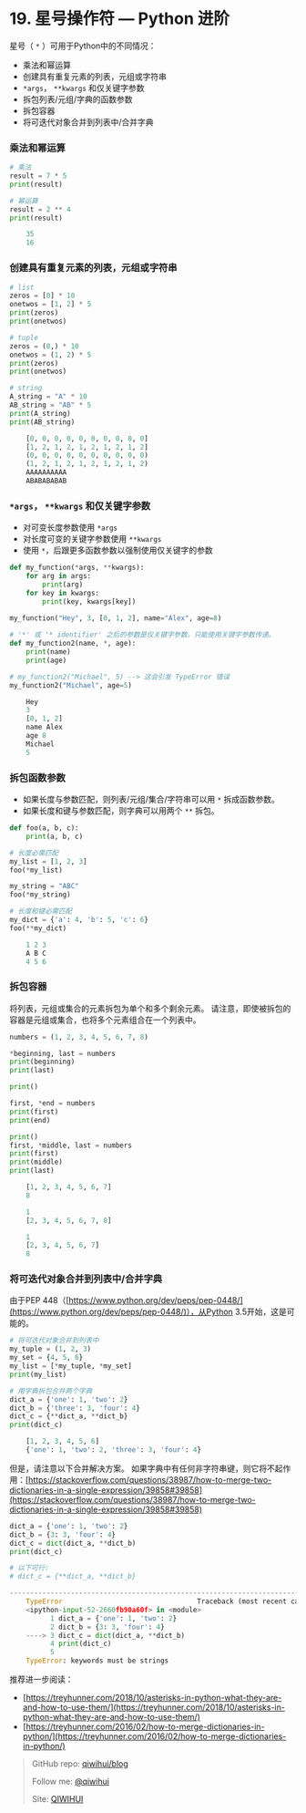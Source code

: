# 19. 星号操作符 — Python 进阶

星号（ `*` ）可用于Python中的不同情况：

- 乘法和幂运算
- 创建具有重复元素的列表，元组或字符串
- `*args`， `**kwargs` 和仅关键字参数
- 拆包列表/元组/字典的函数参数
- 拆包容器
- 将可迭代对象合并到列表中/合并字典

<!--more-->

### 乘法和幂运算

```python
# 乘法
result = 7 * 5
print(result)

# 幂运算
result = 2 ** 4
print(result)
```

```python
    35
    16
```

### 创建具有重复元素的列表，元组或字符串

```python
# list
zeros = [0] * 10
onetwos = [1, 2] * 5
print(zeros)
print(onetwos)

# tuple
zeros = (0,) * 10
onetwos = (1, 2) * 5
print(zeros)
print(onetwos)

# string
A_string = "A" * 10
AB_string = "AB" * 5
print(A_string)
print(AB_string)
```

```python
    [0, 0, 0, 0, 0, 0, 0, 0, 0, 0]
    [1, 2, 1, 2, 1, 2, 1, 2, 1, 2]
    (0, 0, 0, 0, 0, 0, 0, 0, 0, 0)
    (1, 2, 1, 2, 1, 2, 1, 2, 1, 2)
    AAAAAAAAAA
    ABABABABAB
```

### `*args`， `**kwargs` 和仅关键字参数

- 对可变长度参数使用 `*args`
- 对长度可变的关键字参数使用 `**kwargs`
- 使用 `*`，后跟更多函数参数以强制使用仅关键字的参数

```python
def my_function(*args, **kwargs):
    for arg in args:
        print(arg)
    for key in kwargs:
        print(key, kwargs[key])
        
my_function("Hey", 3, [0, 1, 2], name="Alex", age=8)

# '*' 或 '* identifier' 之后的参数是仅关键字参数，只能使用关键字参数传递。
def my_function2(name, *, age):
    print(name)
    print(age)

# my_function2("Michael", 5) --> 这会引发 TypeError 错误
my_function2("Michael", age=5)
```

```python
    Hey
    3
    [0, 1, 2]
    name Alex
    age 8
    Michael
    5
```

### 拆包函数参数

- 如果长度与参数匹配，则列表/元组/集合/字符串可以用 `*` 拆成函数参数。
- 如果长度和键与参数匹配，则字典可以用两个 `**` 拆包。

```python
def foo(a, b, c):
    print(a, b, c)

# 长度必需匹配
my_list = [1, 2, 3]
foo(*my_list)

my_string = "ABC"
foo(*my_string)

# 长度和键必需匹配
my_dict = {'a': 4, 'b': 5, 'c': 6}
foo(**my_dict)
```

```python
    1 2 3
    A B C
    4 5 6
```

### 拆包容器

将列表，元组或集合的元素拆包为单个和多个剩余元素。 请注意，即使被拆包的容器是元组或集合，也将多个元素组合在一个列表中。

```python
numbers = (1, 2, 3, 4, 5, 6, 7, 8)

*beginning, last = numbers
print(beginning)
print(last)

print()

first, *end = numbers
print(first)
print(end)

print()
first, *middle, last = numbers
print(first)
print(middle)
print(last)
```

```python
    [1, 2, 3, 4, 5, 6, 7]
    8

    1
    [2, 3, 4, 5, 6, 7, 8]

    1
    [2, 3, 4, 5, 6, 7]
    8
```

### 将可迭代对象合并到列表中/合并字典

由于PEP 448（[https://www.python.org/dev/peps/pep-0448/](https://www.python.org/dev/peps/pep-0448/)），从Python 3.5开始，这是可能的。

```python
# 将可迭代对象合并到列表中
my_tuple = (1, 2, 3)
my_set = {4, 5, 6}
my_list = [*my_tuple, *my_set]
print(my_list)

# 用字典拆包合并两个字典
dict_a = {'one': 1, 'two': 2}
dict_b = {'three': 3, 'four': 4}
dict_c = {**dict_a, **dict_b}
print(dict_c)
```

```python
    [1, 2, 3, 4, 5, 6]
    {'one': 1, 'two': 2, 'three': 3, 'four': 4}
```

但是，请注意以下合并解决方案。 如果字典中有任何非字符串键，则它将不起作用：[https://stackoverflow.com/questions/38987/how-to-merge-two-dictionaries-in-a-single-expression/39858#39858](https://stackoverflow.com/questions/38987/how-to-merge-two-dictionaries-in-a-single-expression/39858#39858)

```python
dict_a = {'one': 1, 'two': 2}
dict_b = {3: 3, 'four': 4}
dict_c = dict(dict_a, **dict_b)
print(dict_c)

# 以下可行:
# dict_c = {**dict_a, **dict_b}
```

```python
---------------------------------------------------------------------------
    TypeError                                 Traceback (most recent call last)
    <ipython-input-52-2660fb90a60f> in <module>
          1 dict_a = {'one': 1, 'two': 2}
          2 dict_b = {3: 3, 'four': 4}
    ----> 3 dict_c = dict(dict_a, **dict_b)
          4 print(dict_c)
          5 
    TypeError: keywords must be strings
```

推荐进一步阅读：

- [https://treyhunner.com/2018/10/asterisks-in-python-what-they-are-and-how-to-use-them/](https://treyhunner.com/2018/10/asterisks-in-python-what-they-are-and-how-to-use-them/)
- [https://treyhunner.com/2016/02/how-to-merge-dictionaries-in-python/](https://treyhunner.com/2016/02/how-to-merge-dictionaries-in-python/)

> GitHub repo: [qiwihui/blog](https://github.com/qiwihui/blog)
>
> Follow me: [@qiwihui](https://github.com/qiwihui)
>
> Site: [QIWIHUI](https://qiwihui.com)

